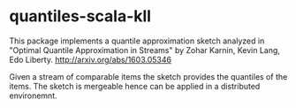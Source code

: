 # quantiles-scala-kll

This package implements a quantile approximation sketch analyzed in  "Optimal Quantile Approximation in Streams" by Zohar Karnin, Kevin Lang, Edo Liberty.
http://arxiv.org/abs/1603.05346

Given a stream of comparable items the sketch provides the quantiles of the items. The sketch is mergeable hence can be applied in a distributed environemnt.
